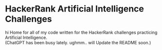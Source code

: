 # HackerRank Artificial Intelligence Challenges
hi
Home for all of my code written for the HackerRank challenges practicing Artificial Intelligence.<br>
(ChatGPT has been busy lately. ughmm.. will Update the README soon.)
